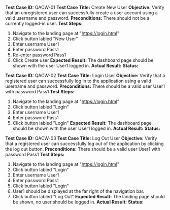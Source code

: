 **Test Case ID:** QACW-01
**Test Case Title:** Create New User
**Objective:** Verify that an unregistered user can successfully create a user account using a valid username and password.
**Preconditions:** There should not be a currently logged-in user.
**Test Steps:**
1. Navigate to the landing page at "https://login.html"
2. Click button labled "New User"
3. Enter username User1
4. Enter password Pass1
5. Re-enter password Pass1
6. Click Create user
**Expected Result:** The dashboard page should be shown with the user User1 logged in.
**Actual Result:**
**Status:**

**Test Case ID:** QACW-02
**Test Case Title:** Login User
**Objective:** Verify that a registered user can successfully log in to the application using a valid username and password.
**Preconditions:** There should be a valid user User1 with password Pass1
**Test Steps:**
1. Navigate to the landing page at "https://login.html"
2. Click button labled "Login"
3. Enter username User1
4. Enter password Pass1
6. Click button labled "Login"
**Expected Result:** The dashboard page should be shown with the user User1 logged in.
**Actual Result:**
**Status:**

**Test Case ID:** QACW-03
**Test Case Title:** Log Out User
**Objective:** Verify that a registered user can successfully log out of the application by clicking the log out button.
**Preconditions:** There should be a valid user User1 with password Pass1
**Test Steps:**
1. Navigate to the landing page at "https://login.html"
2. Click button labled "Login"
3. Enter username User1
4. Enter password Pass1
6. Click button labled "Login"
7. User1 should be displayed at the far right of the navigation bar.
8. Click button labled "Log Out"
**Expected Result:** The landing page should be shown, no user should be logged in.
**Actual Result:**
**Status:**